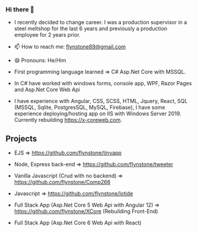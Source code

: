 ### Hi there 👋

- I recently decided to change career. I was a production supervisor in a steel meltshop for the last 6 years and previously a production employee for 2 years prior.

- 📫 How to reach me: flynstone89@gmail.com
- 😄 Pronouns: He/Him

- First programming language learned => C# Asp.Net Core with MSSQL.
- In C# have worked with windows forms, console app, WPF, Razor Pages and Asp.Net Core Web Api
- I have experience with Angular, CSS, SCSS, HTML, Jquery, React, SQL (MSSQL, Sqlite, PostgresSQL, MySQL, Firebase), I have some experience deploying/hosting app on IIS with Windows Server 2019. Currently rebuilding https://x-coreweb.com.

## Projects

- EJS => https://github.com/flynstone/tinyapp
- Node, Express back-end => https://github.com/flynstone/tweeter
- Vanilla Javascript (Crud with no backend) => https://github.com/flynstone/Comp266
- Javascript => https://github.com/flynstone/lotide

- Full Stack App (Asp.Net Core 5 Web Api with Angular 12) => https://github.com/flynstone/XCore (Rebuilding Front-End) 
- Full Stack App (Asp.Net Core 6 Web Api with React)
